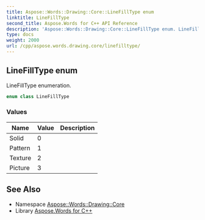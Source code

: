 ```yaml
---
title: Aspose::Words::Drawing::Core::LineFillType enum
linktitle: LineFillType
second_title: Aspose.Words for C++ API Reference
description: 'Aspose::Words::Drawing::Core::LineFillType enum. LineFillType enumeration in C++.'
type: docs
weight: 2000
url: /cpp/aspose.words.drawing.core/linefilltype/
---
```

## LineFillType enum


LineFillType enumeration.

```cpp
enum class LineFillType
```

### Values

| Name | Value | Description |
| --- | --- | --- |
| Solid | 0 |  |
| Pattern | 1 |  |
| Texture | 2 |  |
| Picture | 3 |  |

## See Also

* Namespace [Aspose::Words::Drawing::Core](../)
* Library [Aspose.Words for C++](../../)
